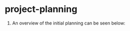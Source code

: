 # project-planning

1. An overview of the initial planning can be seen below:

[logo]: https://github.com/rohitmishr1484/ClimateAI-CAELI/blob/Task-1-Project-Plan/image/project-planning/project_plan_ClimateAI.PNG?raw=true "Initial Plan"
 